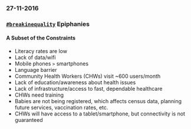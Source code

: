 ### 27-11-2016
### [`#breakinequality`](http://devswithoutborders.org/breakinequality/) Epiphanies

<!-- Being an [INTJ](https://www.16personalities.com/intj-personality) ... -->
<!-- I declare that I am "retired" from hackathons from time to time. Why do I declare anything? -->

#### A Subset of the Constraints
- Literacy rates are low
- Lack of data/wifi
- Mobile phones `>` smartphones
- Language barrier
- Community Health Workers (CHWs) visit ~600 users/month
- Lack of education/awareness about health issues
- Lack of infrastructure/access to fast, dependable healthcare
- CHWs need training
- Babies are not being registered, which affects census data, planning future services, vaccination rates, etc.
- CHWs will have access to a tablet/smartphone, but connectivity is not guaranteed

<!-- #### Workarounds
- Stick to using simple phrases, emoji/pictures/pictographs, numbers rather than a text-heavy solution
- Use SMS/MMS over 
-->
